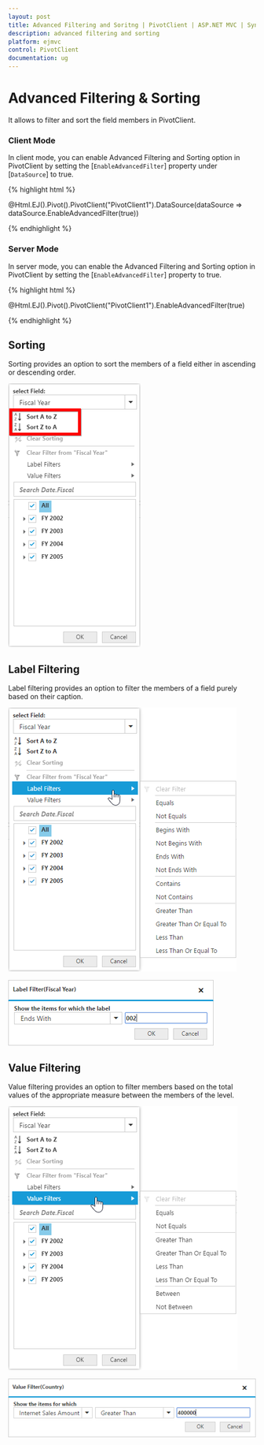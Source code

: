 ```yaml
---
layout: post
title: Advanced Filtering and Soritng | PivotClient | ASP.NET MVC | Syncfusion 
description: advanced filtering and sorting
platform: ejmvc
control: PivotClient
documentation: ug
---
```



# Advanced Filtering & Sorting

It allows to filter and sort the field members in PivotClient.

### Client Mode

In client mode, you can enable Advanced Filtering and Sorting option in PivotClient by setting the [`EnableAdvancedFilter`] property under [`DataSource`] to true.

{% highlight html %}

@Html.EJ().Pivot().PivotClient("PivotClient1").DataSource(dataSource => dataSource.EnableAdvancedFilter(true))

{% endhighlight %}

### Server Mode

In server mode, you can enable the Advanced Filtering and Sorting option in PivotClient by setting the [`EnableAdvancedFilter`] property to true.

{% highlight html %}

@Html.EJ().Pivot().PivotClient("PivotClient1").EnableAdvancedFilter(true)

{% endhighlight %}

## Sorting

Sorting provides an option to sort the members of a field either in ascending or descending order. 

![](AdvanceFiltering_images/sorting.png)

## Label Filtering

Label filtering provides an option to filter the members of a field purely based on their caption. 

![](AdvanceFiltering_images/filtering.png)

![](AdvanceFiltering_images/filtering_dialog.png)

## Value Filtering

Value filtering provides an option to filter members based on the total values of the appropriate measure between the members of the level. 

![](AdvanceFiltering_images/valuefilter.png)

![](AdvanceFiltering_images/valuefilter_dialog.png)
